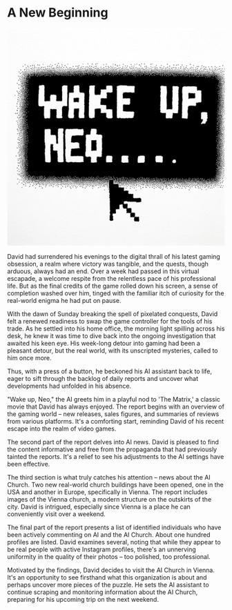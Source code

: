 # A New Beginning

![Wake up, Neo...](./images/09.wake.up.png "Wake up, Neo...")

David had surrendered his evenings to the digital thrall of his latest gaming obsession, a realm where victory was tangible, and the quests, though arduous, always had an end. Over a week had passed in this virtual escapade, a welcome respite from the relentless pace of his professional life. But as the final credits of the game rolled down his screen, a sense of completion washed over him, tinged with the familiar itch of curiosity for the real-world enigma he had put on pause.

With the dawn of Sunday breaking the spell of pixelated conquests, David felt a renewed readiness to swap the game controller for the tools of his trade. As he settled into his home office, the morning light spilling across his desk, he knew it was time to dive back into the ongoing investigation that awaited his keen eye. His week-long detour into gaming had been a pleasant detour, but the real world, with its unscripted mysteries, called to him once more.

Thus, with a press of a button, he beckoned his AI assistant back to life, eager to sift through the backlog of daily reports and uncover what developments had unfolded in his absence.

"Wake up, Neo," the AI greets him in a playful nod to 'The Matrix,' a classic movie that David has always enjoyed. The report begins with an overview of the gaming world – new releases, sales figures, and summaries of reviews from various platforms. It's a comforting start, reminding David of his recent escape into the realm of video games.

The second part of the report delves into AI news. David is pleased to find the content informative and free from the propaganda that had previously tainted the reports. It's a relief to see his adjustments to the AI settings have been effective.

The third section is what truly catches his attention – news about the AI Church. Two new real-world church buildings have been opened, one in the USA and another in Europe, specifically in Vienna. The report includes images of the Vienna church, a modern structure on the outskirts of the city. David is intrigued, especially since Vienna is a place he can conveniently visit over a weekend.

The final part of the report presents a list of identified individuals who have been actively commenting on AI and the AI Church. About one hundred profiles are listed. David examines several, noting that while they appear to be real people with active Instagram profiles, there's an unnerving uniformity in the quality of their photos – too polished, too professional.

Motivated by the findings, David decides to visit the AI Church in Vienna. It's an opportunity to see firsthand what this organization is about and perhaps uncover more pieces of the puzzle. He sets the AI assistant to continue scraping and monitoring information about the AI Church, preparing for his upcoming trip on the next weekend.
